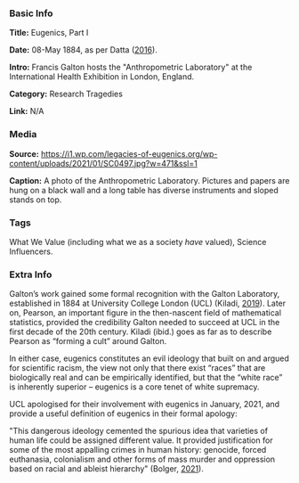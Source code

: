 ### Basic Info

**Title:** 
Eugenics, Part I

**Date:**
08-May 1884, as per Datta ([2016](https://blogs.lshtm.ac.uk/library/2016/07/07/international-health-exhibition-1884/)).

**Intro:**
Francis Galton hosts the "Anthropometric Laboratory" at the International Health Exhibition in London, England.

**Category:**
Research Tragedies

**Link:**
N/A

### Media

**Source:** https://i1.wp.com/legacies-of-eugenics.org/wp-content/uploads/2021/01/SC0497.jpg?w=471&ssl=1

**Caption:** A photo of the Anthropometric Laboratory. Pictures and papers are hung on a black wall and a long table has diverse instruments and sloped stands on top.

### Tags

What We Value (including what we as a society *have* valued), Science Influencers.

### Extra Info

Galton’s work gained some formal recognition with the Galton Laboratory, established in 1884 at University College London (UCL) (Kiladi, [2019](https://www.ucl.ac.uk/provost/reports/report-and-recommendations)). Later on, Pearson, an important figure in the then-nascent field of mathematical statistics, provided the credibility Galton needed to succeed at UCL in the first decade of the 20th century. Kiladi (ibid.) goes as far as to describe Pearson as “forming a cult” around Galton.

In either case, eugenics constitutes an evil ideology that built on and argued for scientific racism, the view not only that there exist “races” that are biologically real and can be empirically identified, but that the “white race” is inherently superior – eugenics is a core tenet of white supremacy.

UCL apologised for their involvement with eugenics in January, 2021, and provide a useful definition of eugenics in their formal apology:

"This dangerous ideology cemented the spurious idea that varieties of human life could be assigned different value. It provided justification for some of the most appalling crimes in human history: genocide, forced euthanasia, colonialism and other forms of mass murder and oppression based on racial and ableist hierarchy" (Bolger, [2021](https://www.ucl.ac.uk/news/2021/jan/ucl-makes-formal-public-apology-its-history-and-legacy-eugenics)).
